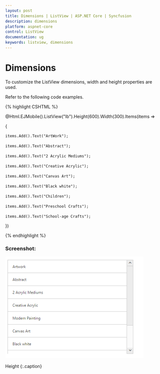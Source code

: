 ```yaml
---
layout: post
title: Dimensions | ListView | ASP.NET Core | Syncfusion
description: dimensions
platform: aspnet-core
control: ListView
documentation: ug
keywords: listview, dimensions
---
```


# Dimensions

To customize the ListView dimensions, width and height properties are used.

Refer to the following code examples.


{% highlight CSHTML %}

@Html.EJMobile().ListView("lb").Height(600).Width(300).Items(items =>

{

    items.Add().Text("ArtWork");

    items.Add().Text("Abstract");

    items.Add().Text("2 Acrylic Mediums");

    items.Add().Text("Creative Acrylic");

    items.Add().Text("Canvas Art");

    items.Add().Text("Black white");

    items.Add().Text("Children");

    items.Add().Text("Preschool Crafts");

    items.Add().Text("School-age Crafts");

})


{% endhighlight %}



### Screenshot:

![](Dimensions_images/Dimensions_img1.png)

Height
{:.caption}